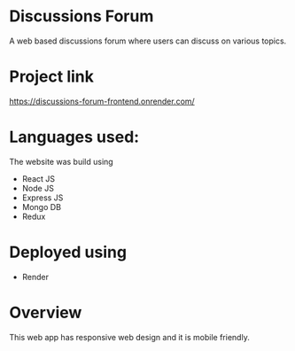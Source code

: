 # Discussions Forum
A web based discussions forum where users can discuss on various topics.
# Project link
https://discussions-forum-frontend.onrender.com/
# Languages used:
The website was build using 
- React JS
- Node JS
- Express JS
- Mongo DB
- Redux
# Deployed using
- Render
# Overview
This web app has responsive web design and it is mobile friendly.

